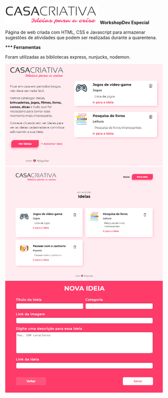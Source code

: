 <img src="public/logo.png">
<strong>WorkshopDev Especial</strong><br>

Página de web criada com HTML, CSS e Javascript para armazenar sugestões de atividades que podem ser realizadas durante a quarentena.<br>

<strong>*** Ferramentas</strong><br>

Foram utilizadas as bibliotecas express, nunjucks, nodemon.

<img src="assets/print1.jpg">
<img src="assets/print2.jpg">
<img src="assets/print3.jpg">
